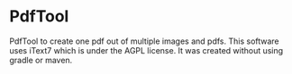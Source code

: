 # PdfTool
PdfTool to create one pdf out of multiple images and pdfs. This software uses iText7 which is under the AGPL license.
It was created without using gradle or
maven.
